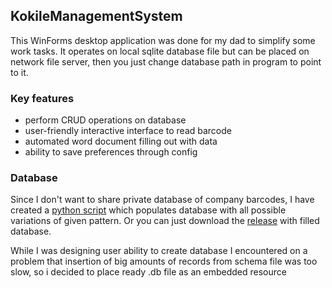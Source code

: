 ## KokileManagementSystem
This WinForms desktop application was done for my dad to simplify some work tasks. It operates on local sqlite database file but can be placed on network file server, then you just change database path in program to point to it.

### Key features
* perform CRUD operations on database
* user-friendly interactive interface to read barcode
* automated word document filling out with data
* ability to save preferences through config 

### Database
Since I don't want to share private database of company barcodes, I have created a [python script](https://github.com/kapkus/KokileManagementSystem/blob/main/fill_database.py) which populates database with all possible variations of given pattern. Or you can just download the [release](https://github.com/kapkus/KokileManagementSystem/releases/tag/1.0.0) with filled database.

While I was designing user ability to create database I encountered on a problem that insertion of big amounts of records from schema file was too slow, so i decided to place ready .db file as an embedded resource

